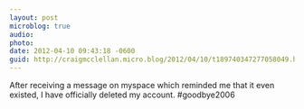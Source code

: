 ```yaml
---
layout: post
microblog: true
audio: 
photo: 
date: 2012-04-10 09:43:18 -0600
guid: http://craigmcclellan.micro.blog/2012/04/10/t189740347277058049.html
---
```

After receiving a message on myspace which reminded me that it even existed, I have officially deleted my account. #goodbye2006
